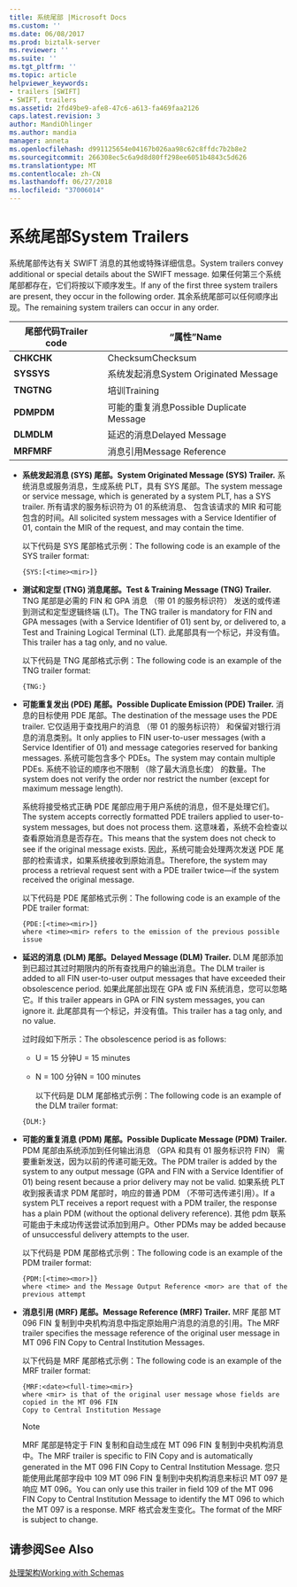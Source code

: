 ```yaml
---
title: 系统尾部 |Microsoft Docs
ms.custom: ''
ms.date: 06/08/2017
ms.prod: biztalk-server
ms.reviewer: ''
ms.suite: ''
ms.tgt_pltfrm: ''
ms.topic: article
helpviewer_keywords:
- trailers [SWIFT]
- SWIFT, trailers
ms.assetid: 2fd49be9-afe8-47c6-a613-fa469faa2126
caps.latest.revision: 3
author: MandiOhlinger
ms.author: mandia
manager: anneta
ms.openlocfilehash: d991125654e04167b026aa98c62c8ffdc7b2b8e2
ms.sourcegitcommit: 266308ec5c6a9d8d80ff298ee6051b4843c5d626
ms.translationtype: MT
ms.contentlocale: zh-CN
ms.lasthandoff: 06/27/2018
ms.locfileid: "37006014"
---
```

# <a name="system-trailers"></a><span data-ttu-id="19c96-102">系统尾部</span><span class="sxs-lookup"><span data-stu-id="19c96-102">System Trailers</span></span>
<span data-ttu-id="19c96-103">系统尾部传达有关 SWIFT 消息的其他或特殊详细信息。</span><span class="sxs-lookup"><span data-stu-id="19c96-103">System trailers convey additional or special details about the SWIFT message.</span></span> <span data-ttu-id="19c96-104">如果任何第三个系统尾部都存在，它们将按以下顺序发生。</span><span class="sxs-lookup"><span data-stu-id="19c96-104">If any of the first three system trailers are present, they occur in the following order.</span></span> <span data-ttu-id="19c96-105">其余系统尾部可以任何顺序出现。</span><span class="sxs-lookup"><span data-stu-id="19c96-105">The remaining system trailers can occur in any order.</span></span>  
  
|<span data-ttu-id="19c96-106">尾部代码</span><span class="sxs-lookup"><span data-stu-id="19c96-106">Trailer code</span></span>|<span data-ttu-id="19c96-107">“属性”</span><span class="sxs-lookup"><span data-stu-id="19c96-107">Name</span></span>|  
|------------------|----------|  
|<span data-ttu-id="19c96-108">**CHK**</span><span class="sxs-lookup"><span data-stu-id="19c96-108">**CHK**</span></span>|<span data-ttu-id="19c96-109">Checksum</span><span class="sxs-lookup"><span data-stu-id="19c96-109">Checksum</span></span>|  
|<span data-ttu-id="19c96-110">**SYS**</span><span class="sxs-lookup"><span data-stu-id="19c96-110">**SYS**</span></span>|<span data-ttu-id="19c96-111">系统发起消息</span><span class="sxs-lookup"><span data-stu-id="19c96-111">System Originated Message</span></span>|  
|<span data-ttu-id="19c96-112">**TNG**</span><span class="sxs-lookup"><span data-stu-id="19c96-112">**TNG**</span></span>|<span data-ttu-id="19c96-113">培训</span><span class="sxs-lookup"><span data-stu-id="19c96-113">Training</span></span>|  
|<span data-ttu-id="19c96-114">**PDM**</span><span class="sxs-lookup"><span data-stu-id="19c96-114">**PDM**</span></span>|<span data-ttu-id="19c96-115">可能的重复消息</span><span class="sxs-lookup"><span data-stu-id="19c96-115">Possible Duplicate Message</span></span>|  
|<span data-ttu-id="19c96-116">**DLM**</span><span class="sxs-lookup"><span data-stu-id="19c96-116">**DLM**</span></span>|<span data-ttu-id="19c96-117">延迟的消息</span><span class="sxs-lookup"><span data-stu-id="19c96-117">Delayed Message</span></span>|  
|<span data-ttu-id="19c96-118">**MRF**</span><span class="sxs-lookup"><span data-stu-id="19c96-118">**MRF**</span></span>|<span data-ttu-id="19c96-119">消息引用</span><span class="sxs-lookup"><span data-stu-id="19c96-119">Message Reference</span></span>|  
  
- <span data-ttu-id="19c96-120">**系统发起消息 (SYS) 尾部。**</span><span class="sxs-lookup"><span data-stu-id="19c96-120">**System Originated Message (SYS) Trailer.**</span></span> <span data-ttu-id="19c96-121">系统消息或服务消息，生成系统 PLT，具有 SYS 尾部。</span><span class="sxs-lookup"><span data-stu-id="19c96-121">The system message or service message, which is generated by a system PLT, has a SYS trailer.</span></span> <span data-ttu-id="19c96-122">所有请求的服务标识符为 01 的系统消息、 包含该请求的 MIR 和可能包含的时间。</span><span class="sxs-lookup"><span data-stu-id="19c96-122">All solicited system messages with a Service Identifier of 01, contain the MIR of the request, and may contain the time.</span></span>  
  
   <span data-ttu-id="19c96-123">以下代码是 SYS 尾部格式示例：</span><span class="sxs-lookup"><span data-stu-id="19c96-123">The following code is an example of the SYS trailer format:</span></span>  
  
  ```  
  {SYS:[<time><mir>]}  
  ```  
  
- <span data-ttu-id="19c96-124">**测试和定型 (TNG) 消息尾部。**</span><span class="sxs-lookup"><span data-stu-id="19c96-124">**Test & Training Message (TNG) Trailer.**</span></span> <span data-ttu-id="19c96-125">TNG 尾部是必需的 FIN 和 GPA 消息 （带 01 的服务标识符） 发送的或传递到测试和定型逻辑终端 (LT)。</span><span class="sxs-lookup"><span data-stu-id="19c96-125">The TNG trailer is mandatory for FIN and GPA messages (with a Service Identifier of 01) sent by, or delivered to, a Test and Training Logical Terminal (LT).</span></span> <span data-ttu-id="19c96-126">此尾部具有一个标记，并没有值。</span><span class="sxs-lookup"><span data-stu-id="19c96-126">This trailer has a tag only, and no value.</span></span>  
  
   <span data-ttu-id="19c96-127">以下代码是 TNG 尾部格式示例：</span><span class="sxs-lookup"><span data-stu-id="19c96-127">The following code is an example of the TNG trailer format:</span></span>  
  
  ```  
  {TNG:}  
  ```  
  
- <span data-ttu-id="19c96-128">**可能重复发出 (PDE) 尾部。**</span><span class="sxs-lookup"><span data-stu-id="19c96-128">**Possible Duplicate Emission (PDE) Trailer.**</span></span> <span data-ttu-id="19c96-129">消息的目标使用 PDE 尾部。</span><span class="sxs-lookup"><span data-stu-id="19c96-129">The destination of the message uses the PDE trailer.</span></span> <span data-ttu-id="19c96-130">它仅适用于查找用户的消息 （带 01 的服务标识符） 和保留对银行消息的消息类别。</span><span class="sxs-lookup"><span data-stu-id="19c96-130">It only applies to FIN user-to-user messages (with a Service Identifier of 01) and message categories reserved for banking messages.</span></span> <span data-ttu-id="19c96-131">系统可能包含多个 PDEs。</span><span class="sxs-lookup"><span data-stu-id="19c96-131">The system may contain multiple PDEs.</span></span> <span data-ttu-id="19c96-132">系统不验证的顺序也不限制 （除了最大消息长度） 的数量。</span><span class="sxs-lookup"><span data-stu-id="19c96-132">The system does not verify the order nor restrict the number (except for maximum message length).</span></span>  
  
   <span data-ttu-id="19c96-133">系统将接受格式正确 PDE 尾部应用于用户系统的消息，但不是处理它们。</span><span class="sxs-lookup"><span data-stu-id="19c96-133">The system accepts correctly formatted PDE trailers applied to user-to-system messages, but does not process them.</span></span> <span data-ttu-id="19c96-134">这意味着，系统不会检查以查看原始消息是否存在。</span><span class="sxs-lookup"><span data-stu-id="19c96-134">This means that the system does not check to see if the original message exists.</span></span> <span data-ttu-id="19c96-135">因此，系统可能会处理两次发送 PDE 尾部的检索请求，如果系统接收到原始消息。</span><span class="sxs-lookup"><span data-stu-id="19c96-135">Therefore, the system may process a retrieval request sent with a PDE trailer twice—if the system received the original message.</span></span>  
  
   <span data-ttu-id="19c96-136">以下代码是 PDE 尾部格式示例：</span><span class="sxs-lookup"><span data-stu-id="19c96-136">The following code is an example of the PDE trailer format:</span></span>  
  
  ```  
  {PDE:[<time><mir>]}  
  where <time><mir> refers to the emission of the previous possible issue  
  ```  
  
- <span data-ttu-id="19c96-137">**延迟的消息 (DLM) 尾部。**</span><span class="sxs-lookup"><span data-stu-id="19c96-137">**Delayed Message (DLM) Trailer.**</span></span> <span data-ttu-id="19c96-138">DLM 尾部添加到已超过其过时期限内的所有查找用户的输出消息。</span><span class="sxs-lookup"><span data-stu-id="19c96-138">The DLM trailer is added to all FIN user-to-user output messages that have exceeded their obsolescence period.</span></span> <span data-ttu-id="19c96-139">如果此尾部出现在 GPA 或 FIN 系统消息，您可以忽略它。</span><span class="sxs-lookup"><span data-stu-id="19c96-139">If this trailer appears in GPA or FIN system messages, you can ignore it.</span></span> <span data-ttu-id="19c96-140">此尾部具有一个标记，并没有值。</span><span class="sxs-lookup"><span data-stu-id="19c96-140">This trailer has a tag only, and no value.</span></span>  
  
   <span data-ttu-id="19c96-141">过时段如下所示：</span><span class="sxs-lookup"><span data-stu-id="19c96-141">The obsolescence period is as follows:</span></span>  
  
  - <span data-ttu-id="19c96-142">U = 15 分钟</span><span class="sxs-lookup"><span data-stu-id="19c96-142">U = 15 minutes</span></span>  
  
  - <span data-ttu-id="19c96-143">N = 100 分钟</span><span class="sxs-lookup"><span data-stu-id="19c96-143">N = 100 minutes</span></span>  
  
    <span data-ttu-id="19c96-144">以下代码是 DLM 尾部格式示例：</span><span class="sxs-lookup"><span data-stu-id="19c96-144">The following code is an example of the DLM trailer format:</span></span>  
  
  ```  
  {DLM:}  
  ```  
  
- <span data-ttu-id="19c96-145">**可能的重复消息 (PDM) 尾部。**</span><span class="sxs-lookup"><span data-stu-id="19c96-145">**Possible Duplicate Message (PDM) Trailer.**</span></span> <span data-ttu-id="19c96-146">PDM 尾部由系统添加到任何输出消息 （GPA 和具有 01 服务标识符 FIN） 需要重新发送，因为以前的传递可能无效。</span><span class="sxs-lookup"><span data-stu-id="19c96-146">The PDM trailer is added by the system to any output message (GPA and FIN with a Service Identifier of 01) being resent because a prior delivery may not be valid.</span></span> <span data-ttu-id="19c96-147">如果系统 PLT 收到报表请求 PDM 尾部时，响应的普通 PDM （不带可选传递引用）。</span><span class="sxs-lookup"><span data-stu-id="19c96-147">If a system PLT receives a report request with a PDM trailer, the response has a plain PDM (without the optional delivery reference).</span></span> <span data-ttu-id="19c96-148">其他 pdm 联系可能由于未成功传送尝试添加到用户。</span><span class="sxs-lookup"><span data-stu-id="19c96-148">Other PDMs may be added because of unsuccessful delivery attempts to the user.</span></span>  
  
   <span data-ttu-id="19c96-149">以下代码是 PDM 尾部格式示例：</span><span class="sxs-lookup"><span data-stu-id="19c96-149">The following code is an example of the PDM trailer format:</span></span>  
  
  ```  
  {PDM:[<time><mor>]}  
  where <time> and the Message Output Reference <mor> are that of the previous attempt  
  ```  
  
- <span data-ttu-id="19c96-150">**消息引用 (MRF) 尾部。**</span><span class="sxs-lookup"><span data-stu-id="19c96-150">**Message Reference (MRF) Trailer.**</span></span> <span data-ttu-id="19c96-151">MRF 尾部 MT 096 FIN 复制到中央机构消息中指定原始用户消息的消息的引用。</span><span class="sxs-lookup"><span data-stu-id="19c96-151">The MRF trailer specifies the message reference of the original user message in MT 096 FIN Copy to Central Institution Messages.</span></span>  
  
   <span data-ttu-id="19c96-152">以下代码是 MRF 尾部格式示例：</span><span class="sxs-lookup"><span data-stu-id="19c96-152">The following code is an example of the MRF trailer format:</span></span>  
  
  ```  
  {MRF:<date><full-time><mir>}  
  where <mir> is that of the original user message whose fields are copied in the MT 096 FIN  
  Copy to Central Institution Message  
  ```  
  
  > [!NOTE]
  >  <span data-ttu-id="19c96-153">MRF 尾部是特定于 FIN 复制和自动生成在 MT 096 FIN 复制到中央机构消息中。</span><span class="sxs-lookup"><span data-stu-id="19c96-153">The MRF trailer is specific to FIN Copy and is automatically generated in the MT 096 FIN Copy to Central Institution Message.</span></span> <span data-ttu-id="19c96-154">您只能使用此尾部字段中 109 MT 096 FIN 复制到中央机构消息来标识 MT 097 是响应 MT 096。</span><span class="sxs-lookup"><span data-stu-id="19c96-154">You can only use this trailer in field 109 of the MT 096 FIN Copy to Central Institution Message to identify the MT 096 to which the MT 097 is a response.</span></span> <span data-ttu-id="19c96-155">MRF 格式会发生变化。</span><span class="sxs-lookup"><span data-stu-id="19c96-155">The format of the MRF is subject to change.</span></span>  
  
## <a name="see-also"></a><span data-ttu-id="19c96-156">请参阅</span><span class="sxs-lookup"><span data-stu-id="19c96-156">See Also</span></span>  
 [<span data-ttu-id="19c96-157">处理架构</span><span class="sxs-lookup"><span data-stu-id="19c96-157">Working with Schemas</span></span>](../../adapters-and-accelerators/accelerator-swift/working-with-schemas.md)